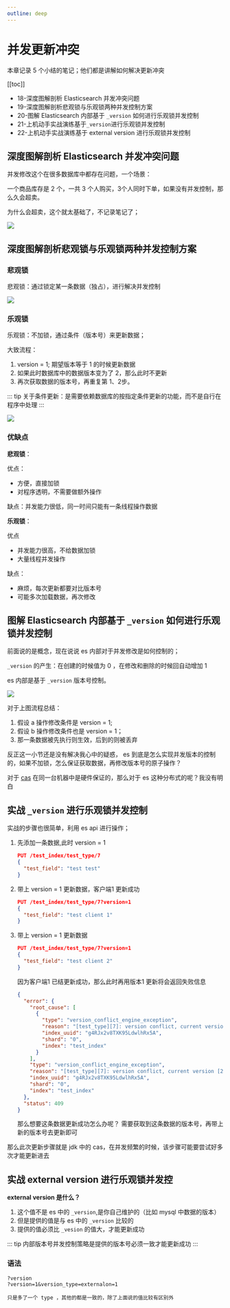 ```yaml
---
outline: deep
---
```

# 并发更新冲突

本章记录 5 个小结的笔记；他们都是讲解如何解决更新冲突

[[toc]]

- 18-深度图解剖析 Elasticsearch 并发冲突问题
- 19-深度图解剖析悲观锁与乐观锁两种并发控制方案
- 20-图解 Elasticsearch 内部基于 `_version` 如何进行乐观锁并发控制
- 21-上机动手实战演练基于`_version`进行乐观锁并发控制
- 22-上机动手实战演练基于 external version 进行乐观锁并发控制

## 深度图解剖析 Elasticsearch 并发冲突问题

并发修改这个在很多数据库中都存在问题，一个场景：

一个商品库存是 2 个，一共 3 个人购买，3个人同时下单，如果没有并发控制，那么久会超卖。

为什么会超卖，这个就太基础了，不记录笔记了；

![](./assets/markdown-img-paste-20190106131626576.png)

## 深度图解剖析悲观锁与乐观锁两种并发控制方案

### 悲观锁

悲观锁：通过锁定某一条数据（独占），进行解决并发控制

![](./assets/markdown-img-paste-20190106134912696.png)

### 乐观锁

乐观锁：不加锁，通过条件（版本号）来更新数据；

大致流程：

1. version = 1; 期望版本等于 1 的时候更新数据
2. 如果此时数据库中的数据版本变为了 2，那么此时不更新
3. 再次获取数据的版本号，再重复第 1、2步。

::: tip
关于条件更新：是需要依赖数据库的按指定条件更新的功能，而不是自行在程序中处理
:::

![](./assets/markdown-img-paste-20190106135147969.png)

### 优缺点

**悲观锁**：

优点：

- 方便，直接加锁
- 对程序透明，不需要做额外操作

缺点：并发能力很低，同一时间只能有一条线程操作数据

**乐观锁**：

优点

- 并发能力很高，不给数据加锁
- 大量线程并发操作

缺点：

- 麻烦，每次更新都要对比版本号
- 可能多次加载数据，再次修改

## 图解 Elasticsearch 内部基于 `_version` 如何进行乐观锁并发控制

前面说的是概念，现在说说 es 内部对于并发修改是如何控制的；

`_version` 的产生：在创建的时候值为 0 ，在修改和删除的时候回自动增加 1

es 内部是基于 `_version` 版本号控制。

![](./assets/markdown-img-paste-20190106141919670.png)

对于上图流程总结：

1. 假设 a 操作修改条件是 version = 1;
2. 假设 b 操作修改条件也是 version = 1；
3. 那一条数据被先执行则生效，后到的则被丢弃

反正这一小节还是没有解决我心中的疑惑， es 到底是怎么实现并发版本的控制的，如果不加锁，怎么保证获取数据，再修改版本号的原子操作？

对于 [cas](https://blog.csdn.net/mmoren/article/details/79185862) 在同一台机器中是硬件保证的，那么对于 es 这种分布式的呢？我没有明白

## 实战 `_version` 进行乐观锁并发控制

实战的步骤也很简单，利用 es api 进行操作；

1. 先添加一条数据,此时 version = 1

    ```json
    PUT /test_index/test_type/7
    {
      "test_field": "test test"
    }
    ```

2. 带上 version = 1 更新数据，客户端1 更新成功

    ```json
    PUT /test_index/test_type/7?version=1
    {
      "test_field": "test client 1"
    }
    ```

3. 带上 version = 1 更新数据

    ```json
    PUT /test_index/test_type/7?version=1
    {
      "test_field": "test client 2"
    }
    ```

    因为客户端1 已结更新成功，那么此时再用版本1 更新将会返回失败信息

    ```json
    {
      "error": {
        "root_cause": [
          {
            "type": "version_conflict_engine_exception",
            "reason": "[test_type][7]: version conflict, current version [2] is different than the one provided [1]",
            "index_uuid": "g4RJx2v8TXK95LdwlhRx5A",
            "shard": "0",
            "index": "test_index"
          }
        ],
        "type": "version_conflict_engine_exception",
        "reason": "[test_type][7]: version conflict, current version [2] is different than the one provided [1]",
        "index_uuid": "g4RJx2v8TXK95LdwlhRx5A",
        "shard": "0",
        "index": "test_index"
      },
      "status": 409
    }
    ```

    那么想要这条数据更新成功怎么办呢？
    需要获取到这条数据的版本号，再带上新的版本号去更新即可

那么此次更新步骤就是 jdk 中的 cas，在并发频繁的时候，该步骤可能要尝试好多次才能更新进去

## 实战 external version 进行乐观锁并发控

**external version 是什么？**

1. 这个值不是 es 中的 `_version`,是你自己维护的（比如 mysql 中数据的版本）
2. 但是提供的值是与 es 中的 `_version` 比较的
3. 提供的值必须比 `_vesion` 的值大，才能更新成功

::: tip
内部版本号并发控制策略是提供的版本号必须一致才能更新成功
:::

### 语法

```
?version
?version=1&version_type=externalon=1

只是多了一个 type ，其他的都是一致的，除了上面说的值比较有区别外
```
